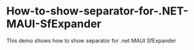 # How-to-show-separator-for-.NET-MAUI-SfExpander
This demo shows how to show separator for .net MAUI SfExpander
